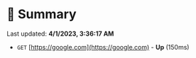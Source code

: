# 📖 Summary
Last updated: **4/1/2023, 3:36:17 AM**

- `GET` [https://google.com](https://google.com) - **Up** (150ms)
